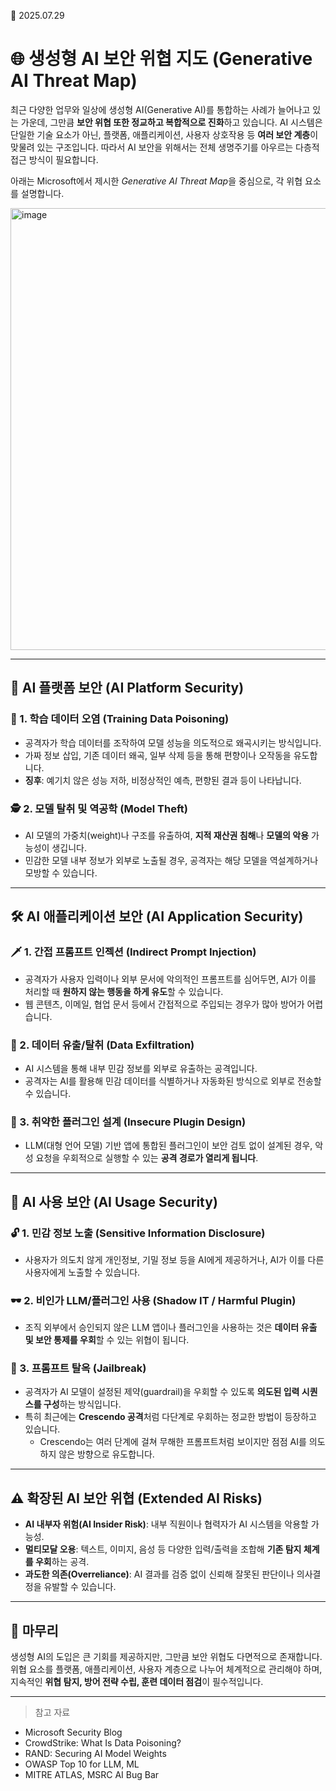 📅 2025.07.29

# 🌐 생성형 AI 보안 위협 지도 (Generative AI Threat Map)

최근 다양한 업무와 일상에 생성형 AI(Generative AI)를 통합하는 사례가 늘어나고 있는 가운데, 그만큼 **보안 위협 또한 정교하고 복합적으로 진화**하고 있습니다. AI 시스템은 단일한 기술 요소가 아닌, 플랫폼, 애플리케이션, 사용자 상호작용 등 **여러 보안 계층**이 맞물려 있는 구조입니다. 따라서 AI 보안을 위해서는 전체 생명주기를 아우르는 다층적 접근 방식이 필요합니다.

아래는 Microsoft에서 제시한 *Generative AI Threat Map*을 중심으로, 각 위협 요소를 설명합니다.

<img width="1280" height="707" alt="image" src="https://github.com/user-attachments/assets/6a829a8f-533a-444f-8c33-fdf6fa15b5b9" />

---

## 🔐 AI 플랫폼 보안 (AI Platform Security)
### 🧪 1. 학습 데이터 오염 (Training Data Poisoning)
- 공격자가 학습 데이터를 조작하여 모델 성능을 의도적으로 왜곡시키는 방식입니다.
- 가짜 정보 삽입, 기존 데이터 왜곡, 일부 삭제 등을 통해 편향이나 오작동을 유도합니다.
- **징후**: 예기치 않은 성능 저하, 비정상적인 예측, 편향된 결과 등이 나타납니다.

### 🕵️ 2. 모델 탈취 및 역공학 (Model Theft)
- AI 모델의 가중치(weight)나 구조를 유출하여, **지적 재산권 침해**나 **모델의 악용** 가능성이 생깁니다.
- 민감한 모델 내부 정보가 외부로 노출될 경우, 공격자는 해당 모델을 역설계하거나 모방할 수 있습니다.

---

## 🛠️ AI 애플리케이션 보안 (AI Application Security)
### 🗡️ 1. 간접 프롬프트 인젝션 (Indirect Prompt Injection)
- 공격자가 사용자 입력이나 외부 문서에 악의적인 프롬프트를 심어두면, AI가 이를 처리할 때 **원하지 않는 행동을 하게 유도**할 수 있습니다.
- 웹 콘텐츠, 이메일, 협업 문서 등에서 간접적으로 주입되는 경우가 많아 방어가 어렵습니다.

### 💾 2. 데이터 유출/탈취 (Data Exfiltration)
- AI 시스템을 통해 내부 민감 정보를 외부로 유출하는 공격입니다.
- 공격자는 AI를 활용해 민감 데이터를 식별하거나 자동화된 방식으로 외부로 전송할 수 있습니다.

### 🔌 3. 취약한 플러그인 설계 (Insecure Plugin Design)
- LLM(대형 언어 모델) 기반 앱에 통합된 플러그인이 보안 검토 없이 설계된 경우, 악성 요청을 우회적으로 실행할 수 있는 **공격 경로가 열리게 됩니다**.

---

## 🙋 AI 사용 보안 (AI Usage Security)
### 🔓 1. 민감 정보 노출 (Sensitive Information Disclosure)
- 사용자가 의도치 않게 개인정보, 기밀 정보 등을 AI에게 제공하거나, AI가 이를 다른 사용자에게 노출할 수 있습니다.

### 🕶️ 2. 비인가 LLM/플러그인 사용 (Shadow IT / Harmful Plugin)
- 조직 외부에서 승인되지 않은 LLM 앱이나 플러그인을 사용하는 것은 **데이터 유출 및 보안 통제를 우회**할 수 있는 위협이 됩니다.

### 🧨 3. 프롬프트 탈옥 (Jailbreak)
- 공격자가 AI 모델이 설정된 제약(guardrail)을 우회할 수 있도록 **의도된 입력 시퀀스를 구성**하는 방식입니다.
- 특히 최근에는 **Crescendo 공격**처럼 다단계로 우회하는 정교한 방법이 등장하고 있습니다.
  - Crescendo는 여러 단계에 걸쳐 무해한 프롬프트처럼 보이지만 점점 AI를 의도하지 않은 방향으로 유도합니다.

---

## ⚠️ 확장된 AI 보안 위협 (Extended AI Risks)
- **AI 내부자 위험(AI Insider Risk)**: 내부 직원이나 협력자가 AI 시스템을 악용할 가능성.
- **멀티모달 오용**: 텍스트, 이미지, 음성 등 다양한 입력/출력을 조합해 **기존 탐지 체계를 우회**하는 공격.
- **과도한 의존(Overreliance)**: AI 결과를 검증 없이 신뢰해 잘못된 판단이나 의사결정을 유발할 수 있습니다.

---

## 🔎 마무리
생성형 AI의 도입은 큰 기회를 제공하지만, 그만큼 보안 위협도 다면적으로 존재합니다. 위협 요소를 플랫폼, 애플리케이션, 사용자 계층으로 나누어 체계적으로 관리해야 하며, 지속적인 **위협 탐지, 방어 전략 수립, 훈련 데이터 점검**이 필수적입니다.

---

> 참고 자료  
- Microsoft Security Blog  
- CrowdStrike: What Is Data Poisoning?  
- RAND: Securing AI Model Weights  
- OWASP Top 10 for LLM, ML  
- MITRE ATLAS, MSRC AI Bug Bar
